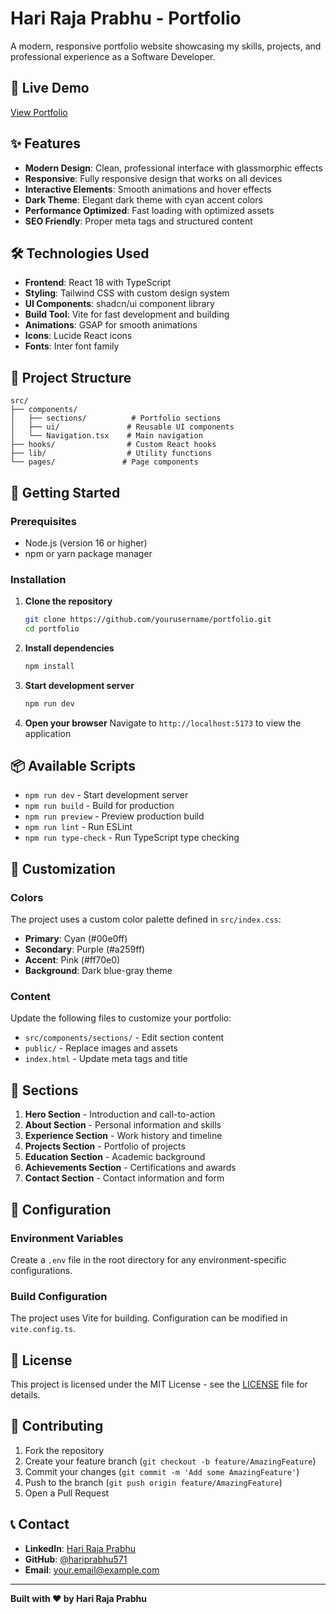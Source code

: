 # Hari Raja Prabhu - Portfolio

A modern, responsive portfolio website showcasing my skills, projects, and professional experience as a Software Developer.

## 🚀 Live Demo

[View Portfolio](https://your-portfolio-url.com)

## ✨ Features

- **Modern Design**: Clean, professional interface with glassmorphic effects
- **Responsive**: Fully responsive design that works on all devices
- **Interactive Elements**: Smooth animations and hover effects
- **Dark Theme**: Elegant dark theme with cyan accent colors
- **Performance Optimized**: Fast loading with optimized assets
- **SEO Friendly**: Proper meta tags and structured content

## 🛠️ Technologies Used

- **Frontend**: React 18 with TypeScript
- **Styling**: Tailwind CSS with custom design system
- **UI Components**: shadcn/ui component library
- **Build Tool**: Vite for fast development and building
- **Animations**: GSAP for smooth animations
- **Icons**: Lucide React icons
- **Fonts**: Inter font family

## 📁 Project Structure

```
src/
├── components/
│   ├── sections/          # Portfolio sections
│   ├── ui/               # Reusable UI components
│   └── Navigation.tsx    # Main navigation
├── hooks/                # Custom React hooks
├── lib/                  # Utility functions
└── pages/               # Page components
```

## 🚀 Getting Started

### Prerequisites

- Node.js (version 16 or higher)
- npm or yarn package manager

### Installation

1. **Clone the repository**
   ```bash
   git clone https://github.com/yourusername/portfolio.git
   cd portfolio
   ```

2. **Install dependencies**
   ```bash
   npm install
   ```

3. **Start development server**
   ```bash
   npm run dev
   ```

4. **Open your browser**
   Navigate to `http://localhost:5173` to view the application

## 📦 Available Scripts

- `npm run dev` - Start development server
- `npm run build` - Build for production
- `npm run preview` - Preview production build
- `npm run lint` - Run ESLint
- `npm run type-check` - Run TypeScript type checking

## 🎨 Customization

### Colors
The project uses a custom color palette defined in `src/index.css`:
- **Primary**: Cyan (#00e0ff)
- **Secondary**: Purple (#a259ff)
- **Accent**: Pink (#ff70e0)
- **Background**: Dark blue-gray theme

### Content
Update the following files to customize your portfolio:
- `src/components/sections/` - Edit section content
- `public/` - Replace images and assets
- `index.html` - Update meta tags and title

## 📱 Sections

1. **Hero Section** - Introduction and call-to-action
2. **About Section** - Personal information and skills
3. **Experience Section** - Work history and timeline
4. **Projects Section** - Portfolio of projects
5. **Education Section** - Academic background
6. **Achievements Section** - Certifications and awards
7. **Contact Section** - Contact information and form

## 🔧 Configuration

### Environment Variables
Create a `.env` file in the root directory for any environment-specific configurations.

### Build Configuration
The project uses Vite for building. Configuration can be modified in `vite.config.ts`.

## 📄 License

This project is licensed under the MIT License - see the [LICENSE](LICENSE) file for details.

## 🤝 Contributing

1. Fork the repository
2. Create your feature branch (`git checkout -b feature/AmazingFeature`)
3. Commit your changes (`git commit -m 'Add some AmazingFeature'`)
4. Push to the branch (`git push origin feature/AmazingFeature`)
5. Open a Pull Request

## 📞 Contact

- **LinkedIn**: [Hari Raja Prabhu](https://www.linkedin.com/in/hari-raja-prabhu/)
- **GitHub**: [@hariprabhu571](https://github.com/hariprabhu571)
- **Email**: your.email@example.com

---

**Built with ❤️ by Hari Raja Prabhu**
